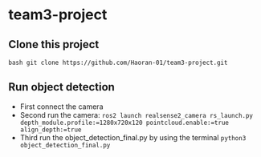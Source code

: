 # team3-project

## Clone this project
```bash git clone https://github.com/Haoran-01/team3-project.git```


## Run object detection
- First connect the camera
- Second run the camera: ```ros2 launch realsense2_camera rs_launch.py depth_module.profile:=1280x720x120 pointcloud.enable:=true align_depth:=true```
- Third run the object_detection_final.py by using the terminal ```python3 object_detection_final.py```